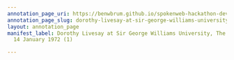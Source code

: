 ```yaml
---
annotation_page_uri: https://benwbrum.github.io/spokenweb-hackathon-development/annotations/dorothy-livesay-at-sir-george-williams-university-the-poetry-series-14-january-1972-1--canvas-1-toc.json
annotation_page_slug: dorothy-livesay-at-sir-george-williams-university-the-poetry-series-14-january-1972-1--canvas-1-toc
layout: annotation_page
manifest_label: Dorothy Livesay at Sir George Williams University, The Poetry Series,
  14 January 1972 (1)

---
```


